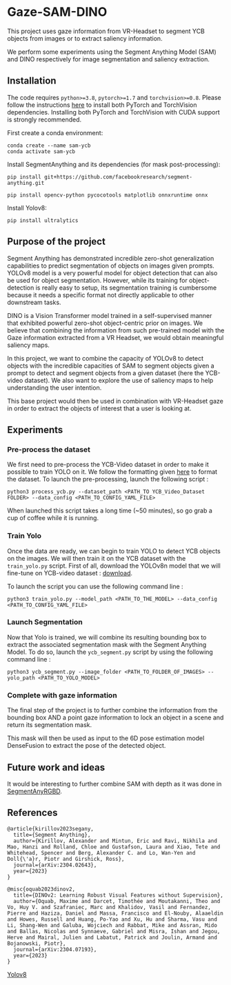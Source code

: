 # Gaze-SAM-DINO
This project uses gaze information from VR-Headset to segment YCB objects from images or to extract saliency information. 

We perform some experiments using the Segment Anything Model (SAM) and DINO respectively for image segmentation and saliency extraction. 

## Installation
The code requires `python>=3.8`, `pytorch>=1.7` and `torchvision>=0.8`. Please follow the instructions [here](https://pytorch.org/get-started/locally/) to install both PyTorch and TorchVision dependencies. Installing both PyTorch and TorchVision with CUDA support is strongly recommended.


First create a conda environment:
```
conda create --name sam-ycb
conda activate sam-ycb
```

Install SegmentAnything and its dependencies (for mask post-processing):
```
pip install git+https://github.com/facebookresearch/segment-anything.git

pip install opencv-python pycocotools matplotlib onnxruntime onnx
```

Install Yolov8:
```
pip install ultralytics
```

## Purpose of the project
Segment Anything has demonstrated incredible zero-shot generalization capabilities to predict segmentation of objects on images given prompts. YOLOv8 model is a very powerful model for object detection that can also be used for object segmentation. However, while its training for object-detection is really easy to setup, its segmentation training is cumbersome because it needs a specific format not directly applicable to other downstream tasks. 

DINO is a Vision Transformer model trained in a self-supervised manner that exhibited powerful zero-shot object-centric prior on images. We believe that combining the information from such pre-trained model with the Gaze information extracted from a VR Headset, we would obtain meaningful saliency maps.

In this project, we want to combine the capacity of YOLOv8 to detect objects with the incredible capacities of SAM to segment objects given a prompt to detect and segment objects from a given dataset (here the YCB-video dataset). We also want to explore the use of saliency maps to help understanding the user intention. 

This base project would then be used in combination with VR-Headset gaze in order to extract the objects of interest that a user is looking at.

## Experiments

### Pre-process the dataset
We first need to pre-process the YCB-Video dataset in order to make it possible to train YOLO on it. We follow the formatting given [here](https://docs.ultralytics.com/yolov5/tutorials/train_custom_data/#train-on-custom-data) to format the dataset. To launch the pre-processing, launch the following script :
```
python3 process_ycb.py --dataset_path <PATH_TO YCB_Video_Dataset FOLDER> --data_config <PATH_TO_CONFIG_YAML_FILE>
```

When launched this script takes a long time (~50 minutes), so go grab a cup of coffee while it is running. 

### Train Yolo
Once the data are ready, we can begin to train YOLO to detect YCB objects on the images. We will then train it on the YCB dataset with the `train_yolo.py` script.
First of all, download the YOLOv8n model that we will fine-tune on YCB-video dataset : [download](https://github.com/ultralytics/assets/releases/download/v0.0.0/yolov8n.pt).

To launch the script you can use the following command line : 
```
python3 train_yolo.py --model_path <PATH_TO_THE_MODEL> --data_config <PATH_TO_CONFIG_YAML_FILE>
```

### Launch Segmentation 
Now that Yolo is trained, we will combine its resulting bounding box to extract the associated segmentation mask with the Segment Anything Model. To do so, launch the `ycb_segment.py` script by using the following command line :

```
python3 ycb_segment.py --image_folder <PATH_TO_FOLDER_OF_IMAGES> --yolo_path <PATH_TO_YOLO_MODEL>
```

### Complete with gaze information
The final step of the project is to further combine the information from the bounding box AND a point gaze information to lock an object in a scene and return its segmentation mask.

This mask will then be used as input to the 6D pose estimation model DenseFusion to extract the pose of the detected object. 

## Future work and ideas
It would be interesting to further combine SAM with depth as it was done in [SegmentAnyRGBD](https://github.com/Jun-CEN/SegmentAnyRGBD).

## References
```
@article{kirillov2023segany,
  title={Segment Anything},
  author={Kirillov, Alexander and Mintun, Eric and Ravi, Nikhila and Mao, Hanzi and Rolland, Chloe and Gustafson, Laura and Xiao, Tete and Whitehead, Spencer and Berg, Alexander C. and Lo, Wan-Yen and Doll{\'a}r, Piotr and Girshick, Ross},
  journal={arXiv:2304.02643},
  year={2023}
}
```

```
@misc{oquab2023dinov2,
  title={DINOv2: Learning Robust Visual Features without Supervision},
  author={Oquab, Maxime and Darcet, Timothée and Moutakanni, Theo and Vo, Huy V. and Szafraniec, Marc and Khalidov, Vasil and Fernandez, Pierre and Haziza, Daniel and Massa, Francisco and El-Nouby, Alaaeldin and Howes, Russell and Huang, Po-Yao and Xu, Hu and Sharma, Vasu and Li, Shang-Wen and Galuba, Wojciech and Rabbat, Mike and Assran, Mido and Ballas, Nicolas and Synnaeve, Gabriel and Misra, Ishan and Jegou, Herve and Mairal, Julien and Labatut, Patrick and Joulin, Armand and Bojanowski, Piotr},
  journal={arXiv:2304.07193},
  year={2023}
}
```
[Yolov8](https://github.com/ultralytics/ultralytics)